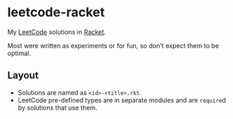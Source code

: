 # leetcode-racket
My [LeetCode](https://leetcode.com/) solutions in [Racket](https://racket-lang.org/).

Most were written as experiments or for fun, so don't expect them to be optimal. 

## Layout

- Solutions are named as `<id>-<title>.rkt`.
- LeetCode pre-defined types are in separate modules and are `require`d by solutions that use them.

